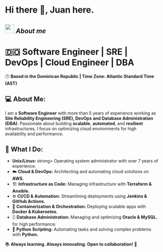 # Hi there 👋, Juan here. 

## <img src="https://media.giphy.com/media/ObNTw8Uzwy6KQ/giphy.gif" width="30px">&nbsp;***About me***
<h1>🇩🇴 Software Engineer | SRE | DevOps | Cloud Engineer | DBA</h1>
<p>🕒 <strong>Based in the Dominican Republic | Time Zone: Atlantic Standard Time (AST)</strong></p>

<h2>💻 About Me:</h2>
<p>
I am a <strong>Software Engineer</strong> with more than 5 years of experience working as <strong>Site Reliability Engineering (SRE), DevOps</strong> 
<strong>and Database Administration (DBA)</strong>. 
Passionate about building <strong>scalable</strong>, <strong>automated</strong>, and <strong>resilient</strong> infrastructures, 
I focus on optimizing cloud environments for high availability and performance.
</p>

<h2>🚀 What I Do:</h2>
<ul>
   <li> <strong>Unix/Linux: </strong>strong> Operating system administrator with over 7 years of experience. </li>
  <li>☁️ <strong>Cloud & DevOps:</strong> Architecting and automating cloud solutions on <strong>AWS.</strong></li>
  <li>🏗 <strong>Infrastructure as Code:</strong> Managing infrastructure with <strong>Terraform & Ansible.</strong></li>
  <li>⚙️ <strong>CI/CD & Automation:</strong> Streamlining deployments using <strong>Jenkins & GitHub Actions.</strong></li>
  <li>🐳 <strong>Containerization & Orchestration:</strong> Deploying scalable apps with <strong>Docker & Kubernetes.</strong></li>
  <li>🗄 <strong>Database Administration:</strong> Managing and optimizing <strong>Oracle & MySQL.</strong> for high performance.</li>
  <li>🐍 <strong>Python Scripting:</strong> Automating tasks and solving complex problems with <strong>Python.</strong></li>
</ul>

<p>📚 <strong>Always learning. Always innovating. Open to collaboration! 🤝</strong></p>
